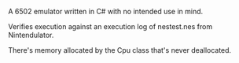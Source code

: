 A 6502 emulator written in C# with no intended use in mind.

Verifies execution against an execution log of nestest.nes from Nintendulator.

There's memory allocated by the Cpu class that's never deallocated.
